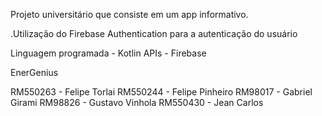 Projeto universitário que consiste em um app informativo.

.Utilização do Firebase Authentication para a autenticação do usuário

Linguagem programada - Kotlin
APIs - Firebase

EnerGenius

RM550263 - Felipe Torlai
RM550244 - Felipe Pinheiro
RM98017  - Gabriel Girami
RM98826  - Gustavo Vinhola
RM550430 - Jean Carlos
